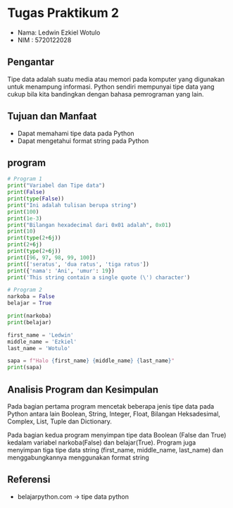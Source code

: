 # Tugas Praktikum 2

- Nama: Ledwin Ezkiel Wotulo
- NIM : 5720122028

## Pengantar

Tipe data adalah suatu media atau memori pada komputer yang digunakan untuk menampung informasi. Python sendiri mempunyai tipe data yang cukup bila kita bandingkan dengan bahasa pemrograman yang lain.

## Tujuan dan Manfaat

- Dapat memahami tipe data pada Python
- Dapat mengetahui format string pada Python

## program

```python
# Program 1
print("Variabel dan Tipe data")
print(False) 
print(type(False)) 
print("Ini adalah tulisan berupa string")
print(100)
print(1e-3)
print("Bilangan hexadecimal dari 0x01 adalah", 0x01)
print(10)
print(type(2+6j))
print(2+6j)
print(type(2+6j))
print([96, 97, 98, 99, 100])
print(['seratus', 'dua ratus', 'tiga ratus'])
print({'nama': 'Ani', 'umur': 19})
print('This string contain a single quote (\') character')

# Program 2
narkoba = False
belajar = True

print(narkoba)
print(belajar)

first_name = 'Ledwin'
middle_name = 'Ezkiel'
last_name = 'Wotulo'

sapa = f"Halo {first_name} {middle_name} {last_name}"
print(sapa)
```

## Analisis Program dan Kesimpulan

Pada bagian pertama program mencetak beberapa jenis tipe data pada Python antara lain Boolean, String, Integer, Float, Bilangan Heksadesimal, Complex, List, Tuple dan Dictionary.

Pada bagian kedua program menyimpan tipe data Boolean (False dan True) kedalam variabel narkoba(False) dan belajar(True). Program juga menyimpan tiga tipe data string (first_name, middle_name, last_name) dan menggabungkannya menggunakan format string

## Referensi
- belajarpython.com -> tipe data python


